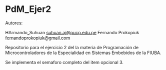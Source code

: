 # PdM_Ejer2
Autores:

HArmando_Suhuan <suhuan.aj@pucp.edu.pe>
Fernando Prokopiuk <fernandoprokopiuk@gmail.com>

Repositorio para el ejercicio 2 del la materia de Programación de Microcontroladores de la Especialidad en Sistemas Embebidos de la FIUBA.

Se implementa el semaforo completo del item opcional 3.

